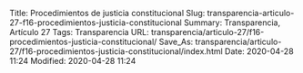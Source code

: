 Title: Procedimientos de justicia constitucional
Slug: transparencia-articulo-27-f16-procedimientos-justicia-constitucional
Summary: Transparencia, Artículo 27
Tags: Transparencia
URL: transparencia/articulo-27/f16-procedimientos-justicia-constitucional/
Save_As: transparencia/articulo-27/f16-procedimientos-justicia-constitucional/index.html
Date: 2020-04-28 11:24
Modified: 2020-04-28 11:24


 



